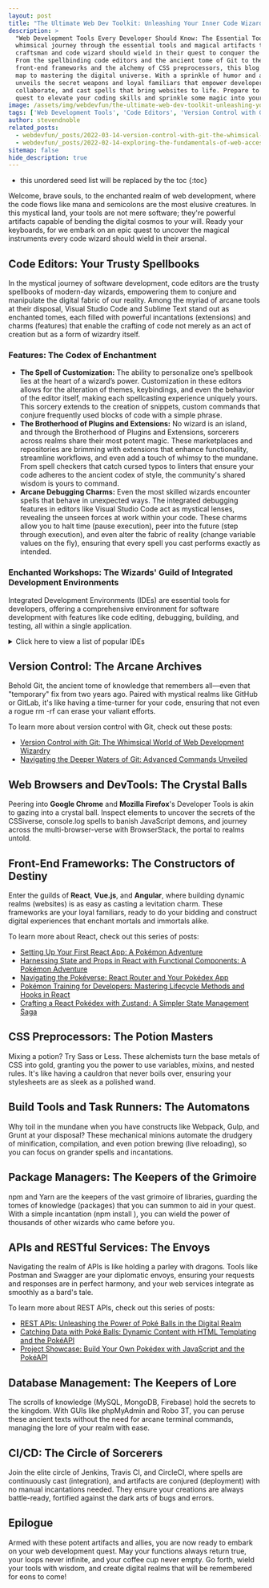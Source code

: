 ```yaml
---
layout: post
title: "The Ultimate Web Dev Toolkit: Unleashing Your Inner Code Wizard"
description: >
  "Web Development Tools Every Developer Should Know: The Essential Toolkit" takes you on a
  whimsical journey through the essential tools and magical artifacts that every digital
  craftsman and code wizard should wield in their quest to conquer the web development realm.
  From the spellbinding code editors and the ancient tome of Git to the mystical realms of
  front-end frameworks and the alchemy of CSS preprocessors, this blog post is your enchanted
  map to mastering the digital universe. With a sprinkle of humor and a dash of wit, it
  unveils the secret weapons and loyal familiars that empower developers to create,
  collaborate, and cast spells that bring websites to life. Prepare to embark on an epic
  quest to elevate your coding skills and sprinkle some magic into your projects!
image: /assets/img/webdevfun/the-ultimate-web-dev-toolkit-unleashing-your-inner-code-wizard.jpg
tags: ['Web Development Tools', 'Code Editors', 'Version Control with Git', 'Web Browsers DevTools', 'Front-End Frameworks', 'CSS Preprocessors', 'Build Tools and Task Runners', 'Package Managers', 'APIs and RESTful Services', 'Database Management', 'Continuous Integration and Deployment']
author: stevendnoble
related_posts:
  - webdevfun/_posts/2022-03-14-version-control-with-git-the-whimsical-world-of-web-development-wizardry.md
  - webdevfun/_posts/2022-02-14-exploring-the-fundamentals-of-web-accessibility.md
sitemap: false
hide_description: true
---
```


* this unordered seed list will be replaced by the toc
{:toc}

Welcome, brave souls, to the enchanted realm of web development, where the code flows like mana and semicolons are the most elusive creatures. In this mystical land, your tools are not mere software; they're powerful artifacts capable of bending the digital cosmos to your will. Ready your keyboards, for we embark on an epic quest to uncover the magical instruments every code wizard should wield in their arsenal.

## Code Editors: Your Trusty Spellbooks

In the mystical journey of software development, code editors are the trusty spellbooks of modern-day wizards, empowering them to conjure and manipulate the digital fabric of our reality. Among the myriad of arcane tools at their disposal, Visual Studio Code and Sublime Text stand out as enchanted tomes, each filled with powerful incantations (extensions) and charms (features) that enable the crafting of code not merely as an act of creation but as a form of wizardry itself.

### Features: The Codex of Enchantment

* **The Spell of Customization:** The ability to personalize one’s spellbook lies at the heart of a wizard’s power. Customization in these editors allows for the alteration of themes, keybindings, and even the behavior of the editor itself, making each spellcasting experience uniquely yours. This sorcery extends to the creation of snippets, custom commands that conjure frequently used blocks of code with a simple phrase.
* **The Brotherhood of Plugins and Extensions:** No wizard is an island, and through the Brotherhood of Plugins and Extensions, sorcerers across realms share their most potent magic. These marketplaces and repositories are brimming with extensions that enhance functionality, streamline workflows, and even add a touch of whimsy to the mundane. From spell checkers that catch cursed typos to linters that ensure your code adheres to the ancient codex of style, the community's shared wisdom is yours to command.
* **Arcane Debugging Charms:** Even the most skilled wizards encounter spells that behave in unexpected ways. The integrated debugging features in editors like Visual Studio Code act as mystical lenses, revealing the unseen forces at work within your code. These charms allow you to halt time (pause execution), peer into the future (step through execution), and even alter the fabric of reality (change variable values on the fly), ensuring that every spell you cast performs exactly as intended.

### Enchanted Workshops: The Wizards' Guild of Integrated Development Environments

Integrated Development Environments (IDEs) are essential tools for developers, offering a comprehensive environment for software development with features like code editing, debugging, building, and testing, all within a single application.

<details>
<summary>Click here to view a list of popular IDEs</summary>
<div markdown="1">

**General Purpose IDEs**

* **Visual Studio Code** A highly extensible, open-source editor supporting a wide range of programming languages and technologies.
* **Eclipse** An open-source, Java-based development environment that is also suitable for other programming languages via plugins.
* **IntelliJ IDEA** Developed by JetBrains, it offers a powerful coding assistance for Java and other languages like Kotlin, Groovy, and Scala.
* **NetBeans** Another Java-focused IDE that also supports various other languages like PHP, C++, and HTML5.

**Language Specific Development**

* **CLion** A cross-platform IDE for C and C++ development by JetBrains, offering advanced debugging and code analysis features.
* **Visual Studio** Microsoft’s IDE primarily for .NET languages but also supports C++, Python, Node.js, and more through extensions.
* **PyCharm** A Python IDE by JetBrains that offers great support for web development frameworks like Django and Flask.
* **Spyder** An open-source IDE specifically designed for scientific development with Python, featuring integrated data science and machine learning tools.
* **WebStorm** Developed by JetBrains, it's tailored for JavaScript, CSS, and HTML development, with support for modern frameworks.
* **Swift Playgrounds** An iPad and Mac IDE by Apple to learn and experiment with Swift in an interactive environment.
* **GoLand** JetBrains’ IDE for the Go programming language, offering robust tools for efficient Go development.

**Mobile App and Game Development**

* **Android Studio** The official IDE for Android app development, based on IntelliJ IDEA, offering emulator and code templates.
* **Xcode** Apple’s IDE for macOS, iOS, watchOS, and tvOS app development, providing a suite of tools for developing Apple-platform apps.
* **Unity** While primarily a game engine, Unity offers a comprehensive IDE for game development, supporting C# for scripting.
* **Unreal Engine** Another game development engine that includes an IDE, using C++ and Blueprints visual scripting.
</div>
</details>

## Version Control: The Arcane Archives

Behold Git, the ancient tome of knowledge that remembers all—even that "temporary" fix from two years ago. Paired with mystical realms like GitHub or GitLab, it's like having a time-turner for your code, ensuring that not even a rogue rm -rf can erase your valiant efforts.

To learn more about version control with Git, check out these posts:
* [Version Control with Git: The Whimsical World of Web Development Wizardry](/webdevfun/version-control-with-git-the-whimsical-world-of-web-development-wizardry)
* [Navigating the Deeper Waters of Git: Advanced Commands Unveiled](/webdevfun/navigating-the-deeper-waters-of-git-advanced-commands-unveiled)

## Web Browsers and DevTools: The Crystal Balls

Peering into **Google Chrome** and **Mozilla Firefox**'s Developer Tools is akin to gazing into a crystal ball. Inspect elements to uncover the secrets of the CSSiverse, console.log spells to banish JavaScript demons, and journey across the multi-browser-verse with BrowserStack, the portal to realms untold.

## Front-End Frameworks: The Constructors of Destiny

Enter the guilds of **React**, **Vue.js**, and **Angular**, where building dynamic realms (websites) is as easy as casting a levitation charm. These frameworks are your loyal familiars, ready to do your bidding and construct digital experiences that enchant mortals and immortals alike.

To learn more about React, check out this series of posts:
* [Setting Up Your First React App: A Pokémon Adventure](/webdevfun/setting-up-your-first-react-app-a-pokemon-adventure)
* [Harnessing State and Props in React with Functional Components: A Pokémon Adventure](/webdevfun/harnessing-state-and-props-in-react-with-functional-components-a-pokemon-adventure)
* [Navigating the Pokéverse: React Router and Your Pokédex App](/webdevfun/navigating-the-pokeverse-react-router-and-your-pokedex-app)
* [Pokémon Training for Developers: Mastering Lifecycle Methods and Hooks in React](/webdevfun/pokemon-training-for-developers-mastering-lifecycle-methods-and-hooks-in-react)
* [Crafting a React Pokédex with Zustand: A Simpler State Management Saga](/webdevfun/crafting-a-react-pokedex-with-zustand-a-simpler-state-management-saga)

## CSS Preprocessors: The Potion Masters

Mixing a potion? Try Sass or Less. These alchemists turn the base metals of CSS into gold, granting you the power to use variables, mixins, and nested rules. It's like having a cauldron that never boils over, ensuring your stylesheets are as sleek as a polished wand.

## Build Tools and Task Runners: The Automatons

Why toil in the mundane when you have constructs like Webpack, Gulp, and Grunt at your disposal? These mechanical minions automate the drudgery of minification, compilation, and even potion brewing (live reloading), so you can focus on grander spells and incantations.

## Package Managers: The Keepers of the Grimoire

npm and Yarn are the keepers of the vast grimoire of libraries, guarding the tomes of knowledge (packages) that you can summon to aid in your quest. With a simple incantation (npm install <spell-name>), you can wield the power of thousands of other wizards who came before you.

## APIs and RESTful Services: The Envoys

Navigating the realm of APIs is like holding a parley with dragons. Tools like Postman and Swagger are your diplomatic envoys, ensuring your requests and responses are in perfect harmony, and your web services integrate as smoothly as a bard's tale.

To learn more about REST APIs, check out this series of posts:
* [REST APIs: Unleashing the Power of Poké Balls in the Digital Realm](/webdevfun/rest-apis-unleashing-the-power-of-poke-balls-in-the-digital-realm)
* [Catching Data with Poké Balls: Dynamic Content with HTML Templating and the PokéAPI](/webdevfun/catching-data-with-poke-balls-dynamic-content-with-html-templating-and-the-pokeapi)
* [Project Showcase: Build Your Own Pokédex with JavaScript and the PokéAPI](/webdevfun/project-showcase-build-your-own-pokedex-with-javascript-and-the-pokeapi)

## Database Management: The Keepers of Lore

The scrolls of knowledge (MySQL, MongoDB, Firebase) hold the secrets to the kingdom. With GUIs like phpMyAdmin and Robo 3T, you can peruse these ancient texts without the need for arcane terminal commands, managing the lore of your realm with ease.

## CI/CD: The Circle of Sorcerers

Join the elite circle of Jenkins, Travis CI, and CircleCI, where spells are continuously cast (integration), and artifacts are conjured (deployment) with no manual incantations needed. They ensure your creations are always battle-ready, fortified against the dark arts of bugs and errors.

## Epilogue

Armed with these potent artifacts and allies, you are now ready to embark on your web development quest. May your functions always return true, your loops never infinite, and your coffee cup never empty. Go forth, wield your tools with wisdom, and create digital realms that will be remembered for eons to come!
